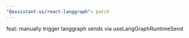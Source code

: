```yaml
---
"@assistant-ui/react-langgraph": patch
---
```


feat: manually trigger langgraph sends via useLangGraphRuntimeSend
